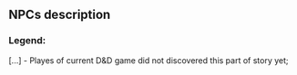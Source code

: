 ## NPCs description
### Legend:
[...] - Playes of current D&D game did not discovered this part of story yet;
